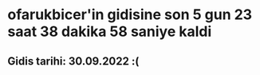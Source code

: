 # ofarukbicer'in gidisine son 5 gun 23 saat 38 dakika 58 saniye kaldi

## Gidis tarihi: 30.09.2022 :(